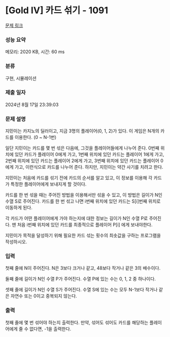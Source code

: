 # [Gold IV] 카드 섞기 - 1091 

[문제 링크](https://www.acmicpc.net/problem/1091) 

### 성능 요약

메모리: 2020 KB, 시간: 60 ms

### 분류

구현, 시뮬레이션

### 제출 일자

2024년 8월 17일 23:39:03

### 문제 설명

<p>지민이는 카지노의 딜러이고, 지금 3명의 플레이어(0, 1, 2)가 있다. 이 게임은 N개의 카드를 이용한다. (0 ~ N-1번)</p>

<p>일단 지민이는 카드를 몇 번 섞은 다음에, 그것을 플레이어들에게 나누어 준다. 0번째 위치에 있던 카드가 플레이어 0에게 가고, 1번째 위치에 있던 카드는 플레이어 1에게 가고, 2번째 위치에 있던 카드는 플레이어 2에게 가고, 3번째 위치에 있던 카드는 플레이어 0에게 가고, 이런식으로 카드를 나누어 준다. 하지만, 지민이는 약간 사기를 치려고 한다.</p>

<p>지민이는 처음에 카드를 섞기 전에 카드의 순서를 알고 있고, 이 정보를 이용해 각 카드가 특정한 플레이어에게 보내지게 할 것이다.</p>

<p>카드를 한 번 섞을 때는 주어진 방법을 이용해서만 섞을 수 있고, 이 방법은 길이가 N인 수열 S로 주어진다. 카드를 한 번 섞고 나면 i번째 위치에 있던 카드는 S[i]번째 위치로 이동하게 된다.</p>

<p>각 카드가 어떤 플레이어에게 가야 하는지에 대한 정보는 길이가 N인 수열 P로 주어진다. 맨 처음 i번째 위치에 있던 카드를 최종적으로 플레이어 P[i] 에게 보내야한다.</p>

<p>지민이가 목적을 달성하기 위해 필요한 카드 섞는 횟수의 최솟값을 구하는 프로그램을 작성하시오.</p>

### 입력 

 <p>첫째 줄에 N이 주어진다. N은 3보다 크거나 같고, 48보다 작거나 같은 3의 배수이다.</p>

<p>둘째 줄에 길이가 N인 수열 P가 주어진다. 수열 P에 있는 수는 0, 1, 2 중 하나이다.</p>

<p>셋째 줄에 길이가 N인 수열 S가 주어진다. 수열 S에 있는 수는 모두 N-1보다 작거나 같은 자연수 또는 0이고 중복되지 않는다.</p>

### 출력 

 <p>첫째 줄에 몇 번 섞어야 하는지 출력한다. 만약, 섞어도 섞어도 카드를 해당하는 플레이어에게 줄 수 없다면, -1을 출력한다.</p>


